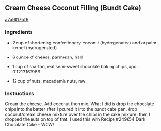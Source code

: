 ## Cream Cheese Coconut Filling (Bundt Cake)

[a7a9017bf6](http://www.food.com/recipe/cream-cheese-coconut-filling-bundt-cake-206223)

### Ingredients

 - 2 cup of shortening confectionery, coconut (hydrogenated) and or palm kernel (hydrogenated)

 - 6 ounce of cheese, parmesan, hard

 - 1 cup of spartan, real semi-sweet chocolate baking chips, upc: 011213162966

 - 12 cup of nuts, macadamia nuts, raw

### Instructions

Cream the cheese. Add coconut then mix. What I did is drop the chocolate chips into the batter after I poured it into the bundt cake pan. drop coconut/cream cheese mixture over the chips in the cake mixture. then I dropped the nuts on top of that. I used this with Recipe #249654 Dark Chocolate Cake - WOW!
